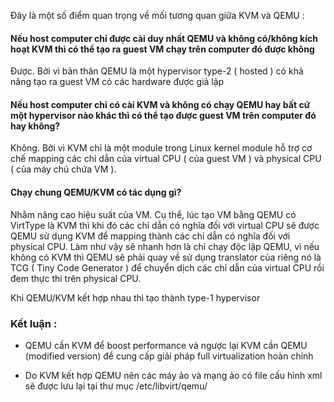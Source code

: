Đây là một số điểm quan trọng về mối tương quan giữa KVM và QEMU :

####  Nếu host computer chỉ được cài duy nhất QEMU và không có/không kích hoạt KVM thì có thể tạo ra guest VM chạy trên computer đó được không

  Được. Bởi vì bản thân QEMU là một hypervisor type-2 ( hosted ) có khả năng tạo ra guest VM có các hardware được giả lập

#### Nếu host computer chỉ có cài KVM và không có chạy QEMU hay bất cứ một hypervisor nào khác thì có thể tạo được guest VM trên computer đó hay không?

  Không. Bởi vì KVM chỉ là một module trong Linux kernel module hỗ trợ cơ chế mapping các chỉ dẫn của virtual CPU ( của guest VM ) và physical CPU ( của máy chủ chứa VM ).

#### Chạy chung QEMU/KVM có tác dụng gì?

  Nhằm nâng cao hiệu suất của VM. Cụ thể, lúc tạo VM bằng QEMU có VirtType là KVM thì khi đó các chỉ dẫn có nghĩa đối với virtual CPU sẽ được QEMU sử dụng KVM để mapping thành các chỉ dẫn có nghĩa đối với physical CPU. Làm như vậy sẽ nhanh hơn là chỉ chạy độc lập QEMU, vì nếu không có KVM thì QEMU sẽ phải quay về sử dụng translator của riêng nó là TCG ( Tiny Code Generator ) để chuyển dịch các chỉ dẫn của virtual CPU rồi đem thực thi trên physical CPU.

Khi QEMU/KVM kết hợp nhau thì tạo thành type-1 hypervisor

### Kết luận :

- QEMU cần KVM để boost performance và ngược lại KVM cần QEMU (modified version) để cung cấp giải pháp full virtualization hoàn chỉnh

- Do KVM kết hợp QEMU nên các máy ảo và mạng ảo có file cấu hình xml sẽ được lưu lại tại thư mục /etc/libvirt/qemu/
